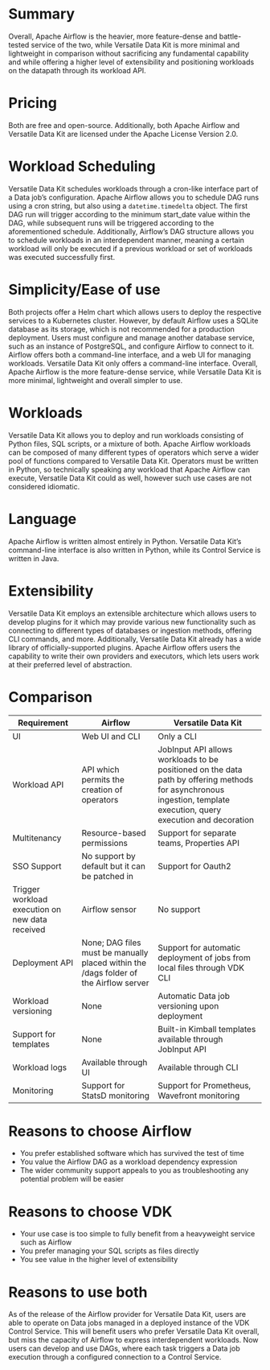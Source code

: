 # Summary

Overall, Apache Airflow is the heavier, more feature-dense and battle-tested service of the two, while Versatile Data Kit is more minimal and lightweight in comparison without sacrificing any fundamental capability and while offering a higher level of extensibility and positioning workloads on the datapath through its workload API.

# Pricing

Both are free and open-source. Additionally, both Apache Airflow and Versatile Data Kit are licensed under the Apache License Version 2.0.

# Workload Scheduling

Versatile Data Kit schedules workloads through a cron-like interface part of a Data job’s configuration.
Apache Airflow allows you to schedule DAG runs using a cron string, but also using a `datetime.timedelta` object. The first DAG run will trigger according to the minimum start_date value within the DAG, while subsequent runs will be triggered according to the aforementioned schedule.
Additionally, Airflow’s DAG structure allows you to schedule workloads in an interdependent manner, meaning a certain workload will only be executed if a previous workload or set of workloads was executed successfully first.

# Simplicity/Ease of use

Both projects offer a Helm chart which allows users to deploy the respective services to a Kubernetes cluster. However, by default Airflow uses a SQLite database as its storage, which is not recommended for a production deployment. Users must configure and manage another database service, such as an instance of PostgreSQL, and configure Airflow to connect to it.
Airflow offers both a command-line interface, and a web UI for managing workloads. Versatile Data Kit only offers a command-line interface.
Overall, Apache Airflow is the more feature-dense service, while Versatile Data Kit is more minimal, lightweight and overall simpler to use.

# Workloads

Versatile Data Kit allows you to deploy and run workloads consisting of Python files, SQL scripts, or a mixture of both.
Apache Airflow workloads can be composed of many different types of operators which serve a wider pool of functions compared to Versatile Data Kit.
Operators must be written in Python, so technically speaking any workload that Apache Airflow can execute, Versatile Data Kit could as well, however such use cases are not considered idiomatic.

# Language

Apache Airflow is written almost entirely in Python. Versatile Data Kit’s command-line interface is also written in Python, while its Control Service is written in Java.

# Extensibility

Versatile Data Kit employs an extensible architecture which allows users to develop plugins for it which may provide various new functionality such as connecting to different types of databases or ingestion methods, offering CLI commands, and more. Additionally, Versatile Data Kit already has a wide library of officially-supported plugins.
Apache Airflow offers users the capability to write their own providers and executors, which lets users work at their preferred level of abstraction.

# Comparison

| Requirement            | Airflow                | Versatile Data Kit     |
|------------------------|------------------------|------------------------|
| UI                     | Web UI and CLI         | Only a CLI             |
| Workload API           | API which permits the creation of operators | JobInput API allows workloads to be positioned on the data path by offering methods for asynchronous ingestion, template execution, query execution and decoration |
| Multitenancy           | Resource-based permissions | Support for separate teams, Properties API |
| SSO Support            | No support by default but it can be patched in | Support for Oauth2 |
| Trigger workload execution on new data received | Airflow sensor | No support |
| Deployment API         | None; DAG files must be manually placed within the /dags folder of the Airflow server | Support for automatic deployment of jobs from local files through VDK CLI |
| Workload versioning    | None | Automatic Data job versioning upon deployment |
| Support for templates  | None | Built-in Kimball templates available through JobInput API |
| Workload logs          | Available through UI | Available through CLI |
| Monitoring             | Support for StatsD monitoring | Support for Prometheus, Wavefront monitoring |

# Reasons to choose Airflow

* You prefer established software which has survived the test of time
* You value the Airflow DAG as a workload dependency expression
* The wider community support appeals to you as troubleshooting any potential problem will be easier

# Reasons to choose VDK

* Your use case is too simple to fully benefit from a heavyweight service such as Airflow
* You prefer managing your SQL scripts as files directly
* You see value in the higher level of extensibility

# Reasons to use both

As of the release of the Airflow provider for Versatile Data Kit, users are able to operate on Data jobs managed in a deployed instance of the VDK Control Service. This will benefit users who prefer Versatile Data Kit overall, but miss the capacity of Airflow to express interdependent workloads. Now users can develop and use DAGs, where each task triggers a Data job execution through a configured connection to a Control Service.
